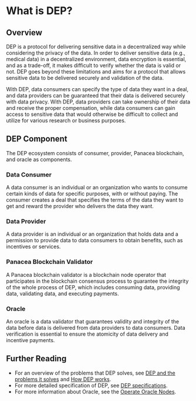 # What is DEP?

## Overview

DEP is a protocol for delivering sensitive data in a decentralized way while considering the privacy of the data.
In order to deliver sensitive data (e.g., medical data) in a decentralized environment, 
data encryption is essential, and as a trade-off, it makes difficult to verify whether the data is valid or not.
DEP goes beyond these limitations and aims for a protocol that allows sensitive data to be delivered securely and validation of the data.

With DEP, data consumers can specify the type of data they want in a deal, 
and data providers can be guaranteed that their data is delivered securely with data privacy. 
With DEP, data providers can take ownership of their data and receive the proper compensation,
while data consumers can gain access to sensitive data that would otherwise be difficult to collect 
and utilize for various research or business purposes.

## DEP Component
The DEP ecosystem consists of consumer, provider, Panacea blockchain, and oracle as components.

### Data Consumer
A data consumer is an individual or an organization who wants to consume certain kinds of data for specific purposes, with or without paying.
The consumer creates a deal that specifies the terms of the data they want to get and reward the provider who delivers the data they want.

### Data Provider
A data provider is an individual or an organization that holds data and a permission to provide data to data consumers to obtain benefits, such as incentives or services.

### Panacea Blockchain Validator
A Panacea blockchain validator is a blockchain node operator that participates in the blockchain consensus process to guarantee the integrity of the whole process of DEP, which includes consuming data, providing data, validating data, and executing payments.

### Oracle
An oracle is a data validator that guarantees validity and integrity of the data before data is delivered from data providers to data consumers.
Data verification is essential to ensure the atomicity of data delivery and incentive payments.

## Further Reading

- For an overview of the problems that DEP solves, see [DEP and the problems it solves](1-DEP-problems-it-solves.md) and [How DEP works](2-How-DEP-works.md).
- For more detailed specification of DEP, see [DEP specifications](../../3-protocol-devs/1-dep-specs/0-overview.md).
- For more information about Oracle, see the [Operate Oracle Nodes](../../5-oracles/1-operate-oracle-nodes/0-overview.md).